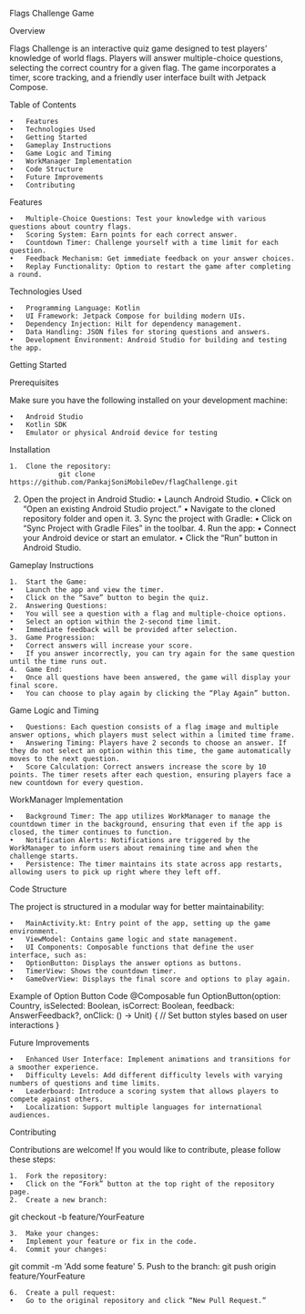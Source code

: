Flags Challenge Game

Overview

Flags Challenge is an interactive quiz game designed to test players’ knowledge of world flags. Players will answer multiple-choice questions, selecting the correct country for a given flag. The game incorporates a timer, score tracking, and a friendly user interface built with Jetpack Compose.

Table of Contents

	•	Features
	•	Technologies Used
	•	Getting Started
	•	Gameplay Instructions
	•	Game Logic and Timing
	•	WorkManager Implementation
	•	Code Structure
	•	Future Improvements
	•	Contributing

Features

	•	Multiple-Choice Questions: Test your knowledge with various questions about country flags.
	•	Scoring System: Earn points for each correct answer.
	•	Countdown Timer: Challenge yourself with a time limit for each question.
	•	Feedback Mechanism: Get immediate feedback on your answer choices.
	•	Replay Functionality: Option to restart the game after completing a round.

Technologies Used

	•	Programming Language: Kotlin
	•	UI Framework: Jetpack Compose for building modern UIs.
	•	Dependency Injection: Hilt for dependency management.
	•	Data Handling: JSON files for storing questions and answers.
	•	Development Environment: Android Studio for building and testing the app.

Getting Started

Prerequisites

Make sure you have the following installed on your development machine:

	•	Android Studio
	•	Kotlin SDK
	•	Emulator or physical Android device for testing

Installation

	1.	Clone the repository:
                git clone https://github.com/PankajSoniMobileDev/flagChallenge.git

  2.	Open the project in Android Studio:
	•	Launch Android Studio.
	•	Click on “Open an existing Android Studio project.”
	•	Navigate to the cloned repository folder and open it.
	3.	Sync the project with Gradle:
	•	Click on “Sync Project with Gradle Files” in the toolbar.
	4.	Run the app:
	•	Connect your Android device or start an emulator.
	•	Click the “Run” button in Android Studio.

Gameplay Instructions

	1.	Start the Game:
	•	Launch the app and view the timer.
	•	Click on the “Save” button to begin the quiz.
	2.	Answering Questions:
	•	You will see a question with a flag and multiple-choice options.
	•	Select an option within the 2-second time limit.
	•	Immediate feedback will be provided after selection.
	3.	Game Progression:
	•	Correct answers will increase your score.
	•	If you answer incorrectly, you can try again for the same question until the time runs out.
	4.	Game End:
	•	Once all questions have been answered, the game will display your final score.
	•	You can choose to play again by clicking the “Play Again” button.

Game Logic and Timing

	•	Questions: Each question consists of a flag image and multiple answer options, which players must select within a limited time frame.
	•	Answering Timing: Players have 2 seconds to choose an answer. If they do not select an option within this time, the game automatically moves to the next question.
	•	Score Calculation: Correct answers increase the score by 10 points. The timer resets after each question, ensuring players face a new countdown for every question.

WorkManager Implementation

	•	Background Timer: The app utilizes WorkManager to manage the countdown timer in the background, ensuring that even if the app is closed, the timer continues to function.
	•	Notification Alerts: Notifications are triggered by the WorkManager to inform users about remaining time and when the challenge starts.
	•	Persistence: The timer maintains its state across app restarts, allowing users to pick up right where they left off.

Code Structure

The project is structured in a modular way for better maintainability:

	•	MainActivity.kt: Entry point of the app, setting up the game environment.
	•	ViewModel: Contains game logic and state management.
	•	UI Components: Composable functions that define the user interface, such as:
	•	OptionButton: Displays the answer options as buttons.
	•	TimerView: Shows the countdown timer.
	•	GameOverView: Displays the final score and options to play again.

Example of Option Button Code
@Composable
fun OptionButton(option: Country, isSelected: Boolean, isCorrect: Boolean, feedback: AnswerFeedback?, onClick: () -> Unit) {
    // Set button styles based on user interactions
}

Future Improvements

	•	Enhanced User Interface: Implement animations and transitions for a smoother experience.
	•	Difficulty Levels: Add different difficulty levels with varying numbers of questions and time limits.
	•	Leaderboard: Introduce a scoring system that allows players to compete against others.
	•	Localization: Support multiple languages for international audiences.

Contributing

Contributions are welcome! If you would like to contribute, please follow these steps:

	1.	Fork the repository:
	•	Click on the “Fork” button at the top right of the repository page.
	2.	Create a new branch:
 git checkout -b feature/YourFeature

 	3.	Make your changes:
	•	Implement your feature or fix in the code.
	4.	Commit your changes:
 git commit -m 'Add some feature'
	5.	Push to the branch:
 git push origin feature/YourFeature

 	6.	Create a pull request:
	•	Go to the original repository and click “New Pull Request.”

 

